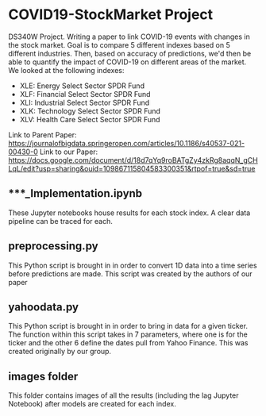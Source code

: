 # COVID19-StockMarket Project
DS340W Project. Writing a paper to link COVID-19 events with changes in the stock market. Goal is to compare 5 different indexes based on 5 different industries. Then, based on accuracy of predictions, we'd then be able to quantify the impact of COVID-19 on different areas of the market. We looked at the following indexes:
- XLE: Energy Select Sector SPDR Fund
- XLF: Financial Select Sector SPDR Fund
- XLI: Industrial Select Sector SPDR Fund
- XLK: Technology Select Sector SPDR Fund
- XLV: Health Care Select Sector SPDR Fund


Link to Parent Paper: https://journalofbigdata.springeropen.com/articles/10.1186/s40537-021-00430-0
Link to our Paper: https://docs.google.com/document/d/18d7qYq9roBATgZy4zkRg8aqqN_gCHLqL/edit?usp=sharing&ouid=109867115804583300351&rtpof=true&sd=true

## ***_Implementation.ipynb
These Jupyter notebooks house results for each stock index. A clear data pipeline can be traced for each.

## preprocessing.py
This Python script is brought in in order to convert 1D data into a time series before predictions are made. This script was created by the authors of our paper

## yahoodata.py
This Python script is brought in in order to bring in data for a given ticker. The function within this script takes in 7 parameters, where one is for the ticker and the other 6 define the dates pull from Yahoo Finance. This was created originally by our group.

## images folder
This folder contains images of all the results (including the lag Jupyter Notebook) after models are created for each index.

